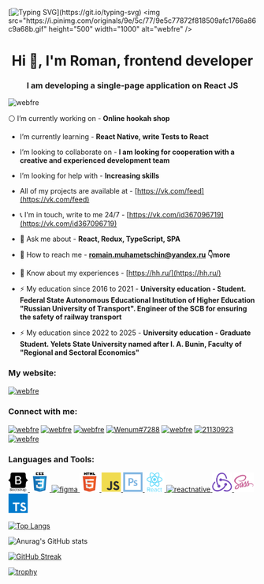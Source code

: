 [![Typing SVG](https://readme-typing-svg.herokuapp.com?font=Fira+Code&weight=600&size=32&pause=1000&color=FFFFFF&width=435&lines=Welcome+to+my+profile!)](https://git.io/typing-svg)
<img src="https://i.pinimg.com/originals/9e/5c/77/9e5c77872f818509afc1766a86c9a68b.gif" height="500" width="1000" alt="webfre" />
<h1 align="center">Hi 👋, I'm Roman, frontend developer</h1>
<h3 align="center">I am developing a single-page application on React JS</h3>

<p align="left"> <img src="https://komarev.com/ghpvc/?username=webfre&label=Profile%20views&color=0e75b6&style=flat" alt="webfre" /> </p>

⚪️ I’m currently working on - **Online hookah shop**

- I’m currently learning - **React Native, write Tests to React**

- I’m looking to collaborate on - **I am looking for cooperation with a creative and experienced development team**

- I’m looking for help with - **Increasing skills**

- All of my projects are available at - [https://vk.com/feed](https://vk.com/feed)

- 📞 I'm in touch, write to me 24/7 - [https://vk.com/id367096719](https://vk.com/id367096719)

- 💬 Ask me about - **React, Redux, TypeScript, SPA**

- 📧 How to reach me - **romain.muhametschin@yandex.ru 👇more**

- 📄 Know about my experiences - [https://hh.ru/](https://hh.ru/)

- ⚡ My education since 2016 to 2021 - **University education - Student. Federal State Autonomous Educational Institution of Higher Education "Russian University of Transport". Engineer of the SCB for ensuring the safety of railway transport**
- ⚡ My education since 2022 to 2025 - **University education - Graduate Student. Yelets State University named after I. A. Bunin, Faculty of "Regional and Sectoral Economics"**

<h3 align="left">My website:</h3>
<a href="https://vk.com/id367096719" target="_blank"><img align="center" src="https://cdn.iconscout.com/icon/free/png-256/vkcom-189760.png" alt="webfre" height="33" width="33" /></a>

<h3 align="left">Connect with me:</h3>
<p align="left">
<a href="https://vk.com/id367096719" target="_blank"><img align="center" src="https://cdn.iconscout.com/icon/free/png-256/vkcom-189760.png" alt="webfre" height="33" width="33" /></a>
<a href="https://telegram.im/romanwebfree" target="_blank"><img align="center" src="https://cdn.iconscout.com/icon/free/png-256/telegram-1868973-1583137.png" alt="webfre" height="33" width="33" /></a>
<a href="https://api.whatsapp.com/send?phone=79999797138&text=%D0%94%D0%BE%D0%B1%D1%80%D1%8B%D0%B9%20%D0%B4%D0%B5%D0%BD%D1%8C%2C%20%D1%8F%20%D0%BF%D0%BE%20%D0%BF%D0%BE%D0%B2%D0%BE%D0%B4%D1%83..." target="_blank"><img align="center" src="https://cdn.iconscout.com/icon/free/png-256/whatsapp-43-189795.png" alt="webfre" height="33" width="33" /></a>
<a href="https://discord.gg/baCdxHfeXA" target="_blank"><img align="center" src="https://raw.githubusercontent.com/rahuldkjain/github-profile-readme-generator/master/src/images/icons/Social/discord.svg" alt="Wenum#7288" height="30" width="40" /></a>
<a href="https://codepen.io/webfre" target="_blank"><img align="center" src="https://raw.githubusercontent.com/rahuldkjain/github-profile-readme-generator/master/src/images/icons/Social/codepen.svg" alt="webfre" height="30" width="40" /></a>
<a href="https://stackoverflow.com/users/21130923" target="_blank"><img align="center" src="https://raw.githubusercontent.com/rahuldkjain/github-profile-readme-generator/master/src/images/icons/Social/stack-overflow.svg" alt="21130923" height="30" width="40" /></a>
<a href="https://codesandbox.com/webfre" target="_blank"><img align="center" src="https://raw.githubusercontent.com/rahuldkjain/github-profile-readme-generator/master/src/images/icons/Social/codesandbox.svg" alt="webfre" height="30" width="40" /></a>
</p>

<h3 align="left">Languages and Tools:</h3>
<p align="left"> <a href="https://getbootstrap.com" target="_blank" rel="noreferrer"> <img src="https://raw.githubusercontent.com/devicons/devicon/master/icons/bootstrap/bootstrap-plain-wordmark.svg" alt="bootstrap" width="40" height="40"/> </a> <a href="https://www.w3schools.com/css/" target="_blank" rel="noreferrer"> <img src="https://raw.githubusercontent.com/devicons/devicon/master/icons/css3/css3-original-wordmark.svg" alt="css3" width="40" height="40"/> </a> <a href="https://www.figma.com/" target="_blank" rel="noreferrer"> <img src="https://www.vectorlogo.zone/logos/figma/figma-icon.svg" alt="figma" width="40" height="40"/> </a> <a href="https://www.w3.org/html/" target="_blank" rel="noreferrer"> <img src="https://raw.githubusercontent.com/devicons/devicon/master/icons/html5/html5-original-wordmark.svg" alt="html5" width="40" height="40"/> </a> <a href="https://developer.mozilla.org/en-US/docs/Web/JavaScript" target="_blank" rel="noreferrer"> <img src="https://raw.githubusercontent.com/devicons/devicon/master/icons/javascript/javascript-original.svg" alt="javascript" width="40" height="40"/> </a> <a href="https://www.photoshop.com/en" target="_blank" rel="noreferrer"> <img src="https://raw.githubusercontent.com/devicons/devicon/master/icons/photoshop/photoshop-line.svg" alt="photoshop" width="40" height="40"/> </a> <a href="https://reactjs.org/" target="_blank" rel="noreferrer"> <img src="https://raw.githubusercontent.com/devicons/devicon/master/icons/react/react-original-wordmark.svg" alt="react" width="40" height="40"/> </a> <a href="https://reactnative.dev/" target="_blank" rel="noreferrer"> <img src="https://reactnative.dev/img/header_logo.svg" alt="reactnative" width="40" height="40"/> </a> <a href="https://redux.js.org" target="_blank" rel="noreferrer"> <img src="https://raw.githubusercontent.com/devicons/devicon/master/icons/redux/redux-original.svg" alt="redux" width="40" height="40"/> </a> <a href="https://sass-lang.com" target="_blank" rel="noreferrer"> <img src="https://raw.githubusercontent.com/devicons/devicon/master/icons/sass/sass-original.svg" alt="sass" width="40" height="40"/> </a> <a href="https://www.typescriptlang.org/" target="_blank" rel="noreferrer"> <img src="https://raw.githubusercontent.com/devicons/devicon/master/icons/typescript/typescript-original.svg" alt="typescript" width="40" height="40"/> </a> </p>

[![Top Langs](https://github-readme-stats.vercel.app/api/top-langs/?username=webfre)](https://github.com/anuraghazra/github-readme-stats)

![Anurag's GitHub stats](https://github-readme-stats.vercel.app/api?username=webfre&theme=cobalt&show_icons=true)

[![GitHub Streak](https://streak-stats.demolab.com?user=webfre&theme=nightowl&locale=ru)](https://git.io/streak-stats)

[![trophy](https://github-profile-trophy.vercel.app/?username=webfre&theme=dracula)](https://github.com/ryo-ma/github-profile-trophy)
